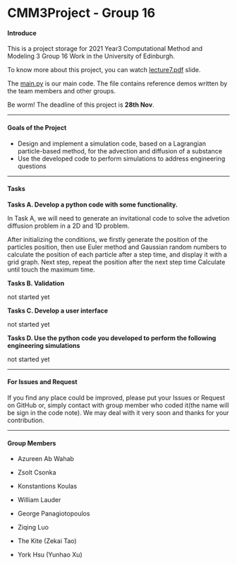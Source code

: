 # CMM3Project - Group 16

#### Introduce

This is a project storage for 2021 Year3 Computational Method and Modeling 3 Group 16 Work in the University of Edinburgh.

To know more about this project, you can watch [lecture7.pdf][1] slide.

The [main.py][2] is our main code. The file contains reference demos written by the team members and other groups.

Be worm! The deadline of this project is **28th Nov**.

---

#### Goals of the Project

- Design and implement a simulation code, based on a Lagrangian particle-based method, for the advection and diffusion of a substance
- Use the developed code to perform simulations to address engineering questions

---

#### Tasks

**Tasks A. Develop a python code with some functionality.**
  
In Task A, we will need to generate an invitational code to solve the advetion diffusion problem in a 2D and 1D problem.

After initializing the conditions, we firstly generate the position of the particles position, then use Euler method and Gaussian random numbers to calculate the position of each particle after a step time, and display it with a grid graph. Next step, repeat the position after the next step time Calculate until touch the maximum time.

**Tasks B. Validation**
  
not started yet

**Tasks C. Develop a user interface**
  
not started yet

**Tasks D. Use the python code you developed to perform the following engineering simulations**

not started yet

---

#### For Issues and Request

If you find any place could be improved, please put your Issues or Request on GitHub or, simply contact with group member who coded it(the name will be sign in the code note). We may deal with it very soon and thanks for your contribution.

---

#### Group Members

- Azureen Ab Wahab

- Zsolt Csonka

- Konstantions Koulas

- William Lauder

- George Panagiotopoulos

- Ziqing Luo

- The Kite (Zekai Tao)

- York Hsu (Yunhao Xu)

[1]: https://github.com/WDRshadow/CMM3Project/blob/master/lecture7.pdf
[2]: https://github.com/WDRshadow/CMM3Project/blob/master/main.py